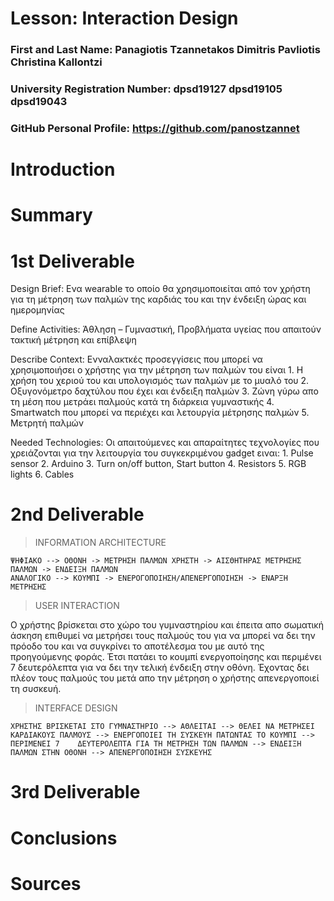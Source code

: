 # Lesson: Interaction Design

### First and Last Name: Panagiotis Tzannetakos Dimitris Pavliotis Christina Kallontzi
### University Registration Number: dpsd19127 dpsd19105 dpsd19043
### GitHub Personal Profile: https://github.com/panostzannet

# Introduction

# Summary


# 1st Deliverable

Design Brief: Ενα wearable το οποίο θα χρησιμοποιείται από τον χρήστη για τη μέτρηση των παλμών της καρδιάς του και την ένδειξη ώρας και ημερομηνίας

Define Activities: Άθληση – Γυμναστική, Προβλήματα υγείας που απαιτούν τακτική μέτρηση και επίβλεψη

Describe Context: Ενναλακτκές προσεγγίσεις που μπορεί να χρησιμοποιήσει ο χρήστης για την μέτρηση των παλμών του είναι
                  1. Η χρήση του χεριού του και υπολογισμός των παλμών με το μυαλό του
                  2. Οξυγονόμετρο δαχτύλου που έχει και ένδειξη παλμών
                  3. Ζώνη γύρω απο τη μέση που μετράει παλμούς κατά τη διάρκεια γυμναστικής
                  4. Smartwatch που μπορεί να περιέχει και λετουργία μέτρησης παλμών
                  5. Μετρητή παλμών
                  
Needed Technologies: Οι απαιτούμενες και απαραίτητες τεχνολογίες που χρειάζονται για την λειτουργία του συγκεκριμένου gadget ειναι:
                     1. Pulse sensor
                     2. Arduino
                     3. Turn on/off button, Start button
                     4. Resistors 
                     5. RGB lights
                     6. Cables
                                                           
# 2nd Deliverable

> INFORMATION ARCHITECTURE

    ΨΗΦΙΑΚΟ --> ΟΘΟΝΗ -> ΜΕΤΡΗΣΗ ΠΑΛΜΩΝ ΧΡΗΣΤΗ -> ΑΙΣΘΗΤΗΡΑΣ ΜΕΤΡΗΣΗΣ ΠΑΛΜΩΝ -> ΕΝΔΕΙΞΗ ΠΑΛΜΩΝ
    ΑΝΑΛΟΓΙΚΟ --> ΚΟΥΜΠΙ -> ΕΝΕΡΟΓΟΠΟΙΗΣΗ/ΑΠΕΝΕΡΓΟΠΟΙΗΣΗ -> ΕΝΑΡΞΗ ΜΕΤΡΗΣΗΣ

> USER INTERACTION

   Ο χρήστης βρίσκεται στο χώρο του γυμναστηρίου και έπειτα απο σωματική άσκηση επιθυμεί να μετρήσει τους παλμούς του για να μπορεί να δει την πρόοδο του και να συγκρίνει το αποτέλεσμα του με αυτό της προηγούμενης φοράς. Έτσι πατάει το κουμπί ενεργοποίησης και περιμένει 7 δευτερόλεπτα για να δει την τελική ένδειξη στην οθόνη. Έχοντας δει πλέον τους παλμούς του μετά απο την μέτρηση ο χρήστης απενεργοποιεί τη συσκευή.
   
> INTERFACE DESIGN

    ΧΡΗΣΤΗΣ ΒΡΙΣΚΕΤΑΙ ΣΤΟ ΓΥΜΝΑΣΤΗΡΙΟ --> ΑΘΛΕΙΤΑΙ --> ΘΕΛΕΙ ΝΑ ΜΕΤΡΗΣΕΙ ΚΑΡΔΙΑΚΟΥΣ ΠΑΛΜΟΥΣ --> ΕΝΕΡΓΟΠΟΙΕΙ ΤΗ ΣΥΣΚΕΥΗ ΠΑΤΩΝΤΑΣ ΤΟ ΚΟΥΜΠΙ --> ΠΕΡΙΜΕΝΕΙ 7    ΔΕΥΤΕΡΟΛΕΠΤΑ ΓΙΑ ΤΗ ΜΕΤΡΗΣΗ ΤΩΝ ΠΑΛΜΩΝ --> ΕΝΔΕΙΞΗ ΠΑΛΜΩΝ ΣΤΗΝ ΟΘΟΝΗ --> ΑΠΕΝΕΡΓΟΠΟΙΗΣΗ ΣΥΣΚΕΥΗΣ
    
# 3rd Deliverable 


# Conclusions


# Sources
